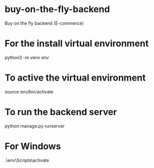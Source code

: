 # buy-on-the-fly-backend
Buy on the fly backend (E-commerce)

# For the install virtual environment
python3 -m venv env

# To active the virtual environment
source env/bin/activate

# To run the backend server
python manage.py runserver


# For Windows
.\env\Scripts\activate
